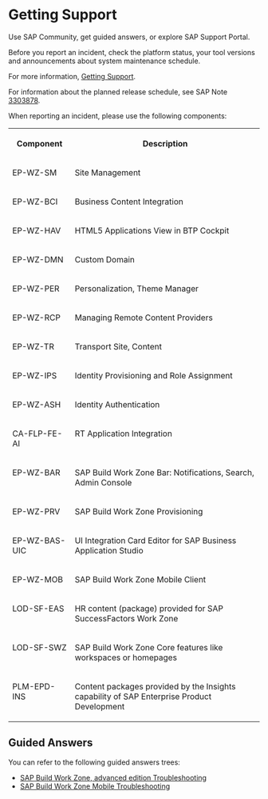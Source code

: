 <!-- loio37b79483b56c4f088ce01f1d9f444459 -->

# Getting Support

Use SAP Community, get guided answers, or explore SAP Support Portal.



Before you report an incident, check the platform status, your tool versions and announcements about system maintenance schedule.

For more information, [Getting Support](https://help.sap.com/docs/BTP/65de2977205c403bbc107264b8eccf4b/5dd739823b824b539eee47b7860a00be.html).

For information about the planned release schedule, see SAP Note [3303878](https://launchpad.support.sap.com/#/notes/3303878).

When reporting an incident, please use the following components:


<table>
<tr>
<th valign="top">

Component



</th>
<th valign="top">

Description



</th>
</tr>
<tr>
<td valign="top">

EP-WZ-SM



</td>
<td valign="top">

Site Management



</td>
</tr>
<tr>
<td valign="top">

EP-WZ-BCI



</td>
<td valign="top">

Business Content Integration



</td>
</tr>
<tr>
<td valign="top">

EP-WZ-HAV



</td>
<td valign="top">

HTML5 Applications View in BTP Cockpit



</td>
</tr>
<tr>
<td valign="top">

EP-WZ-DMN



</td>
<td valign="top">

Custom Domain



</td>
</tr>
<tr>
<td valign="top">

EP-WZ-PER



</td>
<td valign="top">

Personalization, Theme Manager



</td>
</tr>
<tr>
<td valign="top">

EP-WZ-RCP



</td>
<td valign="top">

Managing Remote Content Providers



</td>
</tr>
<tr>
<td valign="top">

EP-WZ-TR



</td>
<td valign="top">

Transport Site, Content



</td>
</tr>
<tr>
<td valign="top">

EP-WZ-IPS



</td>
<td valign="top">

Identity Provisioning and Role Assignment



</td>
</tr>
<td valign="top">

EP-WZ-ASH



</td>
<td valign="top">

Identity Authentication



</td>
</tr>
<tr>
<td valign="top">

CA-FLP-FE-AI



</td>
<td valign="top">

RT Application Integration



</td>
</tr>
<tr>
<td valign="top">

EP-WZ-BAR



</td>
<td valign="top">

SAP Build Work Zone Bar: Notifications, Search, Admin Console



</td>
</tr>
<tr>
<td valign="top">

EP-WZ-PRV



</td>
<td valign="top">

SAP Build Work Zone Provisioning



</td>
</tr>
<tr>
<td valign="top">

EP-WZ-BAS-UIC



</td>
<td valign="top">

UI Integration Card Editor for SAP Business Application Studio



</td>
</tr>
<tr>
<td valign="top">

EP-WZ-MOB



</td>
<td valign="top">

SAP Build Work Zone Mobile Client



</td>
</tr>
<tr>
<td valign="top">

LOD-SF-EAS



</td>
<td valign="top">

HR content \(package\) provided for SAP SuccessFactors Work Zone



</td>
</tr>
<tr>
<td valign="top">

LOD-SF-SWZ



</td>
<td valign="top">

SAP Build Work Zone Core features like workspaces or homepages



</td>
</tr>
<tr>
<td valign="top">

PLM-EPD-INS



</td>
<td valign="top">

Content packages provided by the Insights capability of SAP Enterprise Product Development



</td>
</tr>
</table>



<a name="loio37b79483b56c4f088ce01f1d9f444459__section_qdj_vds_15b"/>

## Guided Answers

You can refer to the following guided answers trees:

-   [SAP Build Work Zone, advanced edition Troubleshooting](https://ga.support.sap.com/dtp/viewer/index.html#/tree/2826/actions/41339)
-   [SAP Build Work Zone Mobile Troubleshooting](https://ga.support.sap.com/dtp/viewer/index.html#/tree/3177/actions/49026)

